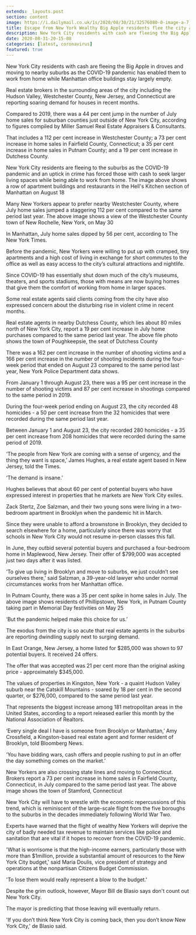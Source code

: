 ```yaml
---
extends: _layouts.post
section: content
image: https://i.dailymail.co.uk/1s/2020/08/30/21/32576080-0-image-a-7_1598818549733.jpg 
title: Escape from New York Wealthy Big Apple residents flee the city and move out to the suburbs 
description: New York City residents with cash are fleeing the Big Apple in droves and moving to nearby suburbs as the pandemic has enabled them to work from home while Manhattan office buildings stay empty. 
date: 2020-08-31-20-15-08 
categories: [latest, coronavirus] 
featured: true 
--- 
```

New York City residents with cash are fleeing the Big Apple in droves and moving to nearby suburbs as the COVID-19 pandemic has enabled them to work from home while Manhattan office buildings stay largely empty.

Real estate brokers in the surrounding areas of the city including the Hudson Valley, Westchester County, New Jersey, and Connecticut are reporting soaring demand for houses in recent months.

Compared to 2019, there was a 44 per cent jump in the number of July home sales for suburban counties just outside of New York City, according to figures compiled by Miller Samuel Real Estate Appraisers & Consultants.

That includes a 112 per cent increase in Westchester County; a 73 per cent increase in home sales in Fairfield County, Connecticut; a 35 per cent increase in home sales in Putnam County; and a 19 per cent increase in Dutchess County.

New York City residents are fleeing to the suburbs as the COVID-19 pandemic and an uptick in crime has forced those with cash to seek larger living spaces while being able to work from home. The image above shows a row of apartment buildings and restaurants in the Hell's Kitchen section of Manhattan on August 18

Many New Yorkers appear to prefer nearby Westchester County, where July home sales jumped a staggering 112 per cent compared to the same period last year. The above image shows a view of the Westchester County town of New Rochelle, New York, on May 30

In Manhattan, July home sales dipped by 56 per cent, according to The New York Times.

Before the pandemic, New Yorkers were willing to put up with cramped, tiny apartments and a high cost of living in exchange for short commutes to the office as well as easy access to the city’s cultural attractions and nightlife.

Since COVID-19 has essentially shut down much of the city’s museums, theaters, and sports stadiums, those with means are now buying homes that give them the comfort of working from home in larger spaces.

Some real estate agents said clients coming from the city have also expressed concern about the disturbing rise in violent crime in recent months.

Real estate agents in nearby Dutchess County, which lies about 80 miles north of New York City, report a 19 per cent increase in July home purchases compared to the same period last year. The above file photo shows the town of Poughkeepsie, the seat of Dutchess County

There was a 162 per cent increase in the number of shooting victims and a 166 per cent increase in the number of shooting incidents during the four-week period that ended on August 23 compared to the same period last year, New York Police Department data shows.

From January 1 through August 23, there was a 95 per cent increase in the number of shooting victims and 87 per cent increase in shootings compared to the same period in 2019.

During the four-week period ending on August 23, the city recorded 48 homicides - a 50 per cent increase from the 32 homicides that were recorded during the same period last year.

Between January 1 and August 23, the city recorded 280 homicides - a 35 per cent increase from 208 homicides that were recorded during the same period of 2019.

‘The people from New York are coming with a sense of urgency, and the thing they want is space,’ James Hughes, a real estate agent based in New Jersey, told the Times.

‘The demand is insane.’

Hughes believes that about 60 per cent of potential buyers who have expressed interest in properties that he markets are New York City exiles.

Zack Stertz, Zoe Salzman, and their two young sons were living in a two-bedroom apartment in Brooklyn when the pandemic hit in March.

Since they were unable to afford a brownstone in Brooklyn, they decided to search elsewhere for a home, particularly since there was worry that schools in New York City would not resume in-person classes this fall.

In June, they outbid several potential buyers and purchased a four-bedroom home in Maplewood, New Jersey. Their offer of $799,000 was accepted just two days after it was listed.

‘To give up living in Brooklyn and move to suburbs, we just couldn’t see ourselves there,’ said Salzman, a 39-year-old lawyer who under normal circumstances works from her Manhattan office.

In Putnam County, there was a 35 per cent spike in home sales in July. The above image shows residents of Phillipstown, New York, in Putnam County taking part in Memorial Day festivities on May 25

‘But the pandemic helped make this choice for us.’

The exodus from the city is so acute that real estate agents in the suburbs are reporting dwindling supply next to surging demand.

In East Orange, New Jersey, a home listed for $285,000 was shown to 97 potential buyers. It received 24 offers.

The offer that was accepted was 21 per cent more than the original asking price - approximately $345,000.

The values of properties in Kingston, New York - a quaint Hudson Valley suburb near the Catskill Mountains - soared by 18 per cent in the second quarter, or $276,000, compared to the same period last year.

That represents the biggest increase among 181 metropolitan areas in the United States, according to a report released earlier this month by the National Association of Realtors.

‘Every single deal I have is someone from Brooklyn or Manhattan,’ Amy Crossfield, a Kingston-based real estate agent and former resident of Brooklyn, told Bloomberg News.

‘You have bidding wars, cash offers and people rushing to put in an offer the day something comes on the market.’

New Yorkers are also crossing state lines and moving to Connecticut. Brokers report a 73 per cent increase in home sales in Fairfield County, Connecticut, in July compared to the same period last year. The above image shows the town of Stamford, Connecticut

New York City will have to wrestle with the economic repercussions of this trend, which is reminiscent of the large-scale flight from the five boroughs to the suburbs in the decades immediately following World War Two.

Experts have warned that the flight of wealthy New Yorkers will deprive the city of badly needed tax revenue to maintain services like police and sanitation that are vital if it hopes to recover from the COVID-19 pandemic. 

'What is worrisome is that the high-income earners, particularly those with more than $1million, provide a substantial amount of resources to the New York City budget,' said Maria Doulis, vice president of strategy and operations at the nonpartisan Citizens Budget Commission. 

'To lose them would really represent a blow to the budget.'

Despite the grim outlook, however, Mayor Bill de Blasio says don't count out New York City.

The mayor is predicting that those leaving will eventually return.

'If you don’t think New York City is coming back, then you don’t know New York City,' de Blasio said.

